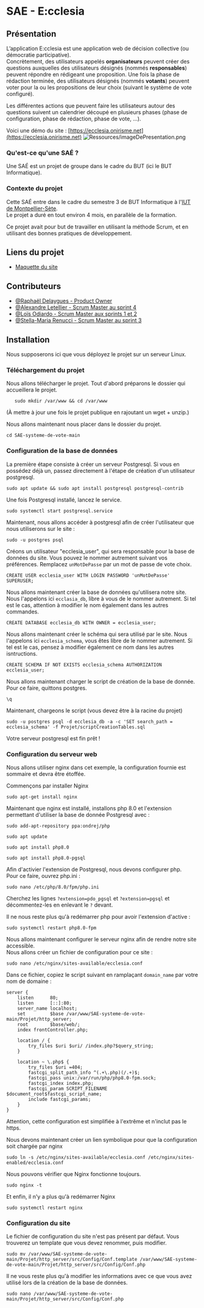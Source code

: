 # SAE - E:cclesia
## Présentation
L’application E:cclesia est une application web de décision collective (ou démocratie participative).<br/>
Concrètement, des utilisateurs appelés **organisateurs** peuvent créer des questions auxquelles des utilisateurs désignés 
(nommés **responsables**) peuvent répondre en rédigeant une proposition. Une fois la phase de rédaction terminée, des 
utilisateurs désignés (nommés **votants**) peuvent voter pour la ou les propositions de leur choix (suivant le système 
de vote configuré).

Les différentes actions que peuvent faire les utilisateurs autour des questions suivent un calendrier découpé 
en plusieurs phases (phase de configuration, phase de rédaction, phase de vote, ...).

Voici une démo du site : [https://ecclesia.onirisme.net](https://ecclesia.onirisme.net)
![Ressources/imageDePresentation.png](Ressources/imageDePresentation.png)
### Qu'est-ce qu'une SAÉ ?
Une SAÉ est un projet de groupe dans le cadre du BUT (ici le BUT Informatique).

### Contexte du projet
Cette SAÉ entre dans le cadre du semestre 3 de BUT Informatique à l'[IUT de Montpellier-Sète](https://iut-montpellier-sete.edu.umontpellier.fr).<br/>
Le projet a duré en tout environ 4 mois, en parallèle de la formation. 

Ce projet avait pour but de travailler en utilisant la méthode Scrum, et en utilisant des bonnes pratiques de développement.

## Liens du projet
- [Maquette du site](https://www.figma.com/file/WP93v0pfBbt4o4ehlWiKqG/Maquette?node-id=0%3A1&t=FspctRWOaxGX5iTx-1)

## Contributeurs
- [@Raphaël Delaygues - Product Owner](https://github.com/Rafiki13)
- [@Alexandre Letellier - Scrum Master au sprint 4](https://www.github.com/LadyRin)
- [@Loïs Odiardo - Scrum Master aux sprints 1 et 2](https://www.github.com/Lois-Odiardo)
- [@Stella-Maria Renucci - Scrum Master au sprint 3](https://www.github.com/Stellatsuu)

## Installation
Nous supposerons ici que vous déployez le projet sur un serveur Linux.

### Téléchargement du projet
Nous allons télécharger le projet. Tout d'abord préparons le dossier qui accueillera le projet.
```shell
   sudo mkdir /var/www && cd /var/www
```

(À mettre à jour une fois le projet publique en rajoutant un wget + unzip.)

Nous allons maintenant nous placer dans le dossier du projet.
```shell
cd SAE-systeme-de-vote-main
```

### Configuration de la base de données
La première étape consiste à créer un serveur Postgresql. Si vous en possédez déjà un, passez directement à l'étape de 
création d'un utilisateur postgresql.<br/>

```shell
sudo apt update && sudo apt install postgresql postgresql-contrib
```

Une fois Postgresql installé, lancez le service.
```shell
sudo systemctl start postgresql.service
```

Maintenant, nous allons accéder à postgresql afin de créer l'utilisateur que nous utiliserons sur le site :
```shell
sudo -u postgres psql
```

Créons un utilisateur "ecclesia_user", qui sera responsable pour la base de données du site. Vous pouvez le nommer autrement 
suivant vos préférences. Remplacez `unMotDePasse` par un mot de passe de vote choix.
```postgresql
CREATE USER ecclesia_user WITH LOGIN PASSWORD 'unMotDePasse' SUPERUSER;
```

Nous allons maintenant créer la base de données qu'utilisera notre site. Nous l'appelons ici `ecclasia_db`, libre à vous de 
le nommer autrement. Si tel est le cas, attention à modifier le nom également dans les autres commandes.
```postgresql
CREATE DATABASE ecclesia_db WITH OWNER = ecclesia_user;
```

Nous allons maintenant créer le schéma qui sera utilisé par le site. Nous l'appelons ici `ecclesia_schema`, vous êtes libre 
de le nommer autrement. Si tel est le cas, pensez à modifier également ce nom dans les autres isntructions.
```postgresql
CREATE SCHEMA IF NOT EXISTS ecclesia_schema AUTHORIZATION ecclesia_user;
```

Nous allons maintenant charger le script de création de la base de donnée. Pour ce faire, quittons postgres.
```postgresql
\q
```

Maintenant, chargeons le script (vous devez être à la racine du projet)
```shell
sudo -u postgres psql -d ecclesia_db -a -c 'SET search_path = ecclesia_schema' -f Projet/scriptCreationTables.sql
```

Votre serveur postgresql est fin prêt !

### Configuration du serveur web
Nous allons utiliser nginx dans cet exemple, la configuration fournie est sommaire et devra être étoffée.

Commençons par installer Nginx
```shell
sudo apt-get install nginx
```

Maintenant que nginx est installé, installons php 8.0 et l'extension permettant d'utiliser la base de donnée Postgresql avec :
```shell
sudo add-apt-repository ppa:ondrej/php
```
```shell
sudo apt update
```
```shell
sudo apt install php8.0
```
```shell
sudo apt install php8.0-pgsql
```

Afin d'activier l'extension de Postgresql, nous devons configurer php.<br/>
Pour ce faire, ouvrez php.ini :
```shell
sudo nano /etc/php/8.0/fpm/php.ini
```
Cherchez les lignes `?extension=pdo_pgsql` et `?extension=pgsql` et décommentez-les en enlevant le `?` devant.

Il ne nous reste plus qu'à redémarrer php pour avoir l'extension d'active :
```shell
sudo systemctl restart php8.0-fpm
```

Nous allons maintenant configurer le serveur nginx afin de rendre notre site accessible.<br/>
Nous allons créer un fichier de configuration pour ce site :
```shell
sudo nano /etc/nginx/sites-available/ecclesia.conf
```

Dans ce fichier, copiez le script suivant en ramplaçant `domain_name` par votre nom de domaine :
```shell
server {
    listen      80;
    listen      [::]:80;
    server_name localhost;
    set         $base /var/www/SAE-systeme-de-vote-main/Projet/http_server;
    root        $base/web/;
    index frontController.php;
	
    location / {
        try_files $uri $uri/ /index.php?$query_string;
    }

    location ~ \.php$ {
        try_files $uri =404;
        fastcgi_split_path_info ^(.+\.php)(/.+)$;
        fastcgi_pass unix:/var/run/php/php8.0-fpm.sock;
        fastcgi_index index.php;
        fastcgi_param SCRIPT_FILENAME $document_root$fastcgi_script_name;
        include fastcgi_params;
    }
}
```
Attention, cette configuration est simplifiée à l'extrême et n'inclut pas le https. 

Nous devons maintenant créer un lien symbolique pour que la configuration soit chargée par nginx
```shell
sudo ln -s /etc/nginx/sites-available/ecclesia.conf /etc/nginx/sites-enabled/ecclesia.conf
```

Nous pouvons vérifier que Nginx fonctionne toujours.
```shell
sudo nginx -t
```

Et enfin, il n'y a plus qu'à redémarrer Nginx
```shell
sudo systemctl restart nginx
```

### Configuration du site

Le fichier de configuration du site n'est pas présent par défaut. Vous trouverez un template que vous devez renommer, puis modifier.
```shell
sudo mv /var/www/SAE-systeme-de-vote-main/Projet/http_server/src/Config/Conf.template /var/www/SAE-systeme-de-vote-main/Projet/http_server/src/Config/Conf.php
```

Il ne vous reste plus qu'à modifier les informations avec ce que vous avez utilisé lors de la création de la base de données.
```shell
sudo nano /var/www/SAE-systeme-de-vote-main/Projet/http_server/src/Config/Conf.php
```